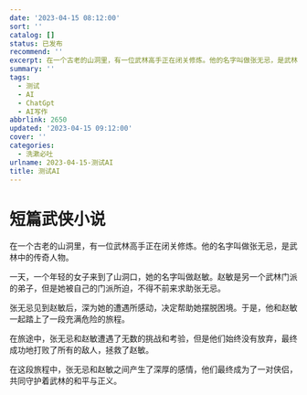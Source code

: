 ```yaml
---
date: '2023-04-15 08:12:00'
sort: ''
catalog: []
status: 已发布
recommend: ''
excerpt: 在一个古老的山洞里，有一位武林高手正在闭关修炼。他的名字叫做张无忌，是武林中的传奇人物
summary: ''
tags:
  - 测试
  - AI
  - ChatGpt
  - AI写作
abbrlink: 2650
updated: '2023-04-15 09:12:00'
cover: ''
categories:
  - 洗漱必吐
urlname: 2023-04-15-测试AI
title: 测试AI
---
```


# 短篇武侠小说


在一个古老的山洞里，有一位武林高手正在闭关修炼。他的名字叫做张无忌，是武林中的传奇人物。


一天，一个年轻的女子来到了山洞口，她的名字叫做赵敏。赵敏是另一个武林门派的弟子，但是她被自己的门派所迫，不得不前来求助张无忌。


张无忌见到赵敏后，深为她的遭遇所感动，决定帮助她摆脱困境。于是，他和赵敏一起踏上了一段充满危险的旅程。


在旅途中，张无忌和赵敏遭遇了无数的挑战和考验，但是他们始终没有放弃，最终成功地打败了所有的敌人，拯救了赵敏。


在这段旅程中，张无忌和赵敏之间产生了深厚的感情，他们最终成为了一对侠侣，共同守护着武林的和平与正义。

